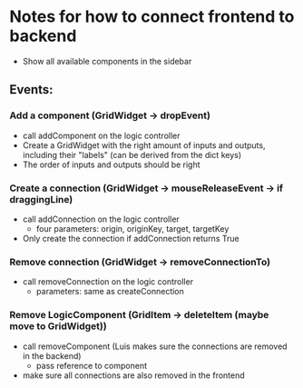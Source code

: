 # Notes for how to connect frontend to backend

* Show all available components in the sidebar

## Events:

### Add a component (GridWidget -> dropEvent)
* call addComponent on the logic controller
* Create a GridWidget with the right amount of inputs and outputs, including their "labels" (can be derived from the dict keys)
* The order of inputs and outputs should be right

### Create a connection (GridWidget -> mouseReleaseEvent -> if draggingLine)
* call addConnection on the logic controller
  * four parameters: origin, originKey, target, targetKey
* Only create the connection if addConnection returns True

### Remove connection (GridWidget -> removeConnectionTo)
* call removeConnection on the logic controller
  * parameters: same as createConnection

### Remove LogicComponent (GridItem -> deleteItem (maybe move to GridWidget))
* call removeComponent (Luis makes sure the connections are removed in the backend)
  * pass reference to component
* make sure all connections are also removed in the frontend
